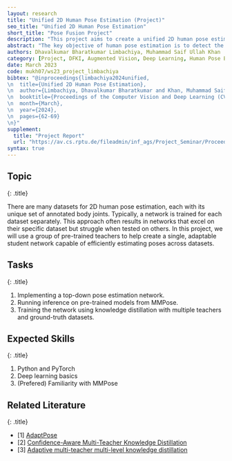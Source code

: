 ```yaml
---
layout: research
title: "Unified 2D Human Pose Estimation (Project)"
seo_title: "Unified 2D Human Pose Estimation"
short_title: "Pose Fusion Project"
description: "This project aims to create a unified 2D human pose estimation model that can adapt to multiple datasets using knowledge distillation."
abstract: "The key objective of human pose estimation is to detect the set of keypoints on the human body for understanding the orientation and position of humans. It has many downstream applications in fitness, autonomous driving, surveillance, etc. The research on human pose estimation has progressed and produced numerous state-of-the-art model architectures with the availability of multiple pose estimation datasets. However, each neural network architecture is trained on a particular dataset, which performs adversely when tried on different datasets. As a result, a network that performs well on the majority of datasets is uncommon. In this work, we use the concept of knowledge distillation to train a network architecture capable of efficiently estimating poses across datasets."
authors: Dhavalkumar Bharatkumar Limbachiya, Muhammad Saif Ullah Khan
category: [Project, DFKI, Augmented Vision, Deep Learning, Human Pose Estimation, Knowledge Distillation]
date: March 2023
code: mukh07/ws23_project_limbachiya
bibtex: "@inproceedings{limbachiya2024unified,
\n  title={Unified 2D Human Pose Estimation},
\n  author={Limbachiya, Dhavalkumar Bharatkumar and Khan, Muhammad Saif Ullah},
\n  booktitle={Proceedings of the Computer Vision and Deep Learning (CVDL) Course},
\n  month={March},
\n  year={2024},
\n  pages={62-69}
\n}"
supplement:
  title: "Project Report"
  url: "https://av.cs.rptu.de/fileadmin/inf_ags/Project_Seminar/Proceedings_CVDL_WS2324_compressed.pdf#page=62.00"
syntax: true
---
```


## Topic
{: .title}

There are many datasets for 2D human pose estimation, each with its unique set of annotated body joints. Typically, a network is trained for each dataset separately. This approach often results in networks that excel on their specific dataset but struggle when tested on others. In this project, we will use a group of pre-trained teachers to help create a single, adaptable student network capable of efficiently estimating poses across datasets.

## Tasks
{: .title}

1. Implementing a top-down pose estimation network.
2. Running inference on pre-trained models from MMPose.
3. Training the network using knowledge distillation with multiple teachers and ground-truth datasets.


## Expected Skills
{: .title}

1. Python and PyTorch
2. Deep learning basics
3. (Prefered) Familiarity with MMPose

## Related Literature
{: .title}

- [1] [AdaptPose](#)
- [2] [Confidence-Aware Multi-Teacher Knowledge Distillation](#)
- [3] [Adaptive multi-teacher multi-level knowledge distillation](#)
